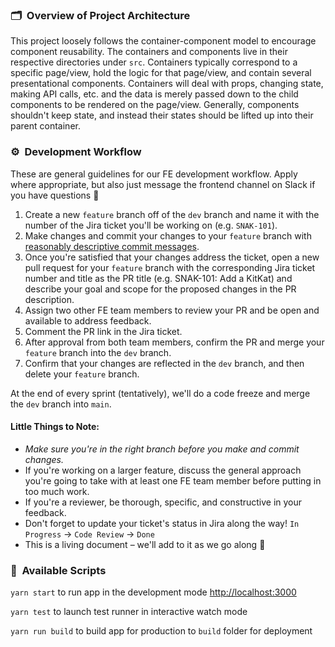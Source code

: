 ### :card_index_dividers:&nbsp;&nbsp;Overview of Project Architecture

This project loosely follows the container-component model to encourage component reusability. The containers and components live in their respective directories under `src`. Containers typically correspond to a specific page/view, hold the logic for that page/view, and contain several presentational components. Containers will deal with props, changing state, making API calls, etc. and the data is merely passed down to the child components to be rendered on the page/view. Generally, components shouldn't keep state, and instead their states should be lifted up into their parent container.

### :gear:&nbsp;&nbsp;Development Workflow

These are general guidelines for our FE development workflow. Apply where appropriate, but also just message the frontend channel on Slack if you have questions :slightly_smiling_face:

1. Create a new `feature` branch off of the `dev` branch and name it with the number of the Jira ticket you'll be working on (e.g. `SNAK-101`).
2. Make changes and commit your changes to your `feature` branch with [reasonably descriptive commit messages](https://gist.github.com/qoomon/5dfcdf8eec66a051ecd85625518cfd13).
3. Once you're satisfied that your changes address the ticket, open a new pull request for your `feature` branch with the corresponding Jira ticket number and title as the PR title (e.g. SNAK-101: Add a KitKat) and describe your goal and scope for the proposed changes in the PR description.
4. Assign two other FE team members to review your PR and be open and available to address feedback.
5. Comment the PR link in the Jira ticket.
6. After approval from both team members, confirm the PR and merge your `feature` branch into the `dev` branch.
7. Confirm that your changes are reflected in the `dev` branch, and then delete your `feature` branch.

At the end of every sprint (tentatively), we'll do a code freeze and merge the `dev` branch into `main`.

#### Little Things to Note:

- _Make sure you're in the right branch before you make and commit changes._
- If you're working on a larger feature, discuss the general approach you're going to take with at least one FE team member before putting in too much work.
- If you're a reviewer, be thorough, specific, and constructive in your feedback.
- Don't forget to update your ticket's status in Jira along the way! `In Progress` &rarr; `Code Review` &rarr; `Done`
- This is a living document – we'll add to it as we go along :seedling:

### :memo:&nbsp;&nbsp;Available Scripts

`yarn start` to run app in the development mode [http://localhost:3000](http://localhost:3000)

`yarn test` to launch test runner in interactive watch mode

`yarn run build` to build app for production to `build` folder for deployment
